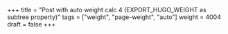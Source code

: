 +++
title = "Post with auto weight calc 4 (EXPORT_HUGO_WEIGHT as subtree property)"
tags = ["weight", "page-weight", "auto"]
weight = 4004
draft = false
+++
